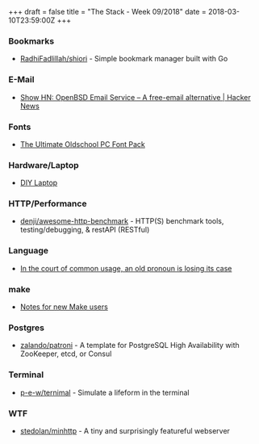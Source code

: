 +++
draft = false
title = "The Stack - Week 09/2018"
date = 2018-03-10T23:59:00Z
+++




### Bookmarks

 - [RadhiFadlillah/shiori][Radhifadlillahshiorisimplebook222] - Simple bookmark manager built with Go

[Radhifadlillahshiorisimplebook222]: https://github.com/RadhiFadlillah/shiori



### E-Mail

 - [Show HN: OpenBSD Email Service – A free-email alternative | Hacker News][Showhnopenbsdemailserviceafree305]

[Showhnopenbsdemailserviceafree305]: https://news.ycombinator.com/item?id=16392096



### Fonts

 - [The Ultimate Oldschool PC Font Pack][Theultimateoldschoolpcfontpack709]

[Theultimateoldschoolpcfontpack709]: https://int10h.org/oldschool-pc-fonts/readme/



### Hardware/Laptop

 - [DIY Laptop][Diylaptop366]

[Diylaptop366]: https://www.olimex.com/Products/DIY-Laptop/



### HTTP/Performance

 - [denji/awesome-http-benchmark][Denjiawesomehttpbenchmarkhttps134] - HTTP(S) benchmark tools, testing/debugging, & restAPI (RESTful)

[Denjiawesomehttpbenchmarkhttps134]: https://github.com/denji/awesome-http-benchmark



### Language

 - [In the court of common usage, an old pronoun is losing its case][Inthecourtofcommonusageanoldpr146]

[Inthecourtofcommonusageanoldpr146]: https://www.economist.com/news/books-and-arts/21737489-whom-bell-tolls-court-common-usage-old-pronoun-losing-its-case



### make

 - [Notes for new Make users][Notesfornewmakeusers749]

[Notesfornewmakeusers749]: http://gromnitsky.users.sourceforge.net/articles/notes-for-new-make-users/



### Postgres

 - [zalando/patroni][Zalandopatroniatemplateforpost755] - A template for PostgreSQL High Availability with ZooKeeper, etcd, or Consul

[Zalandopatroniatemplateforpost755]: https://github.com/zalando/patroni



### Terminal

 - [p-e-w/ternimal][Pewternimalsimulatealifeformin576] - Simulate a lifeform in the terminal

[Pewternimalsimulatealifeformin576]: https://github.com/p-e-w/ternimal



### WTF

 - [stedolan/minhttp][Stedolanminhttpatinyandsurpris486] - A tiny and surprisingly featureful webserver

[Stedolanminhttpatinyandsurpris486]: https://github.com/stedolan/minhttp




